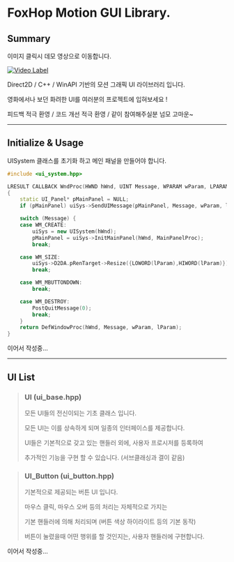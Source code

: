 FoxHop Motion GUI Library.
==========================
## Summary

이미지 클릭시 데모 영상으로 이동합니다.

[![Video Label](https://img.youtube.com/vi/z85mqV4YdK0/maxres2.jpg)](https://youtu.be/z85mqV4YdK0)

Direct2D / C++ / WinAPI 기반의 모션 그래픽 UI 라이브러리 입니다.

영화에서나 보던 화려한 UI를 여러분의 프로젝트에 입혀보세요 !

피드백 적극 환영 / 코드 개선 적극 환영 / 같이 참여해주실분 넘모 고마운~

*****
## Initialize & Usage
UISystem 클래스를 초기화 하고 메인 패널을 만들어야 합니다.

```cpp
#include <ui_system.hpp>

LRESULT CALLBACK WndProc(HWND hWnd, UINT Message, WPARAM wParam, LPARAM lParam)
{
    static UI_Panel* pMainPanel = NULL;
    if (pMainPanel) uiSys->SendUIMessage(pMainPanel, Message, wParam, lParam);

    switch (Message) {
    case WM_CREATE:
        uiSys = new UISystem(hWnd);
        pMainPanel = uiSys->InitMainPanel(hWnd, MainPanelProc);
        break;

    case WM_SIZE:
        uiSys->D2DA.pRenTarget->Resize({LOWORD(lParam),HIWORD(lParam)});
        break;

    case WM_MBUTTONDOWN:
        break;

    case WM_DESTROY:
        PostQuitMessage(0);
        break;
    }
    return DefWindowProc(hWnd, Message, wParam, lParam);
}
```
이어서 작성중...

*****
## UI List

> ### UI (ui_base.hpp)
> 모든 UI들의 전신이되는 기초 클래스 입니다.
>
> 모든 UI는 이를 상속하게 되며 일종의 인터페이스를 제공합니다.
>
> UI들은 기본적으로 갖고 있는 핸들러 외에, 사용자 프로시저를 등록하여
>
> 추가적인 기능을 구현 할 수 있습니다. (서브클래싱과 결이 같음)

> ### UI_Button (ui_button.hpp)
>
> 기본적으로 제공되는 버튼 UI 입니다.
> 
> 마우스 클릭, 마우스 오버 등의 처리는 자체적으로 가지는
>
> 기본 핸들러에 의해 처리되며 (버튼 색상 하이라이트 등의 기본 동작)
>
> 버튼이 눌렸을때 어떤 행위를 할 것인지는, 사용자 핸들러에 구현합니다.

이어서 작성중...